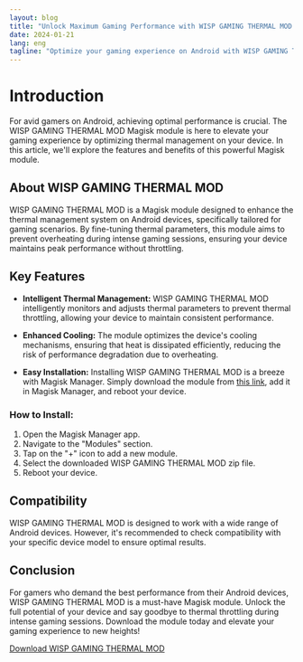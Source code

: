 ```yaml
---
layout: blog
title: "Unlock Maximum Gaming Performance with WISP GAMING THERMAL MOD Magisk Module"
date: 2024-01-21
lang: eng
tagline: "Optimize your gaming experience on Android with WISP GAMING THERMAL MOD!"
---
```


# Introduction

For avid gamers on Android, achieving optimal performance is crucial. The WISP GAMING THERMAL MOD Magisk module is here to elevate your gaming experience by optimizing thermal management on your device. In this article, we'll explore the features and benefits of this powerful Magisk module.

## About WISP GAMING THERMAL MOD

WISP GAMING THERMAL MOD is a Magisk module designed to enhance the thermal management system on Android devices, specifically tailored for gaming scenarios. By fine-tuning thermal parameters, this module aims to prevent overheating during intense gaming sessions, ensuring your device maintains peak performance without throttling.

## Key Features

- **Intelligent Thermal Management:** WISP GAMING THERMAL MOD intelligently monitors and adjusts thermal parameters to prevent thermal throttling, allowing your device to maintain consistent performance.

- **Enhanced Cooling:** The module optimizes the device's cooling mechanisms, ensuring that heat is dissipated efficiently, reducing the risk of performance degradation due to overheating.

- **Easy Installation:** Installing WISP GAMING THERMAL MOD is a breeze with Magisk Manager. Simply download the module from [this link](https://shrinke.me/WispThermal), add it in Magisk Manager, and reboot your device.

### How to Install:

1. Open the Magisk Manager app.
2. Navigate to the "Modules" section.
3. Tap on the "+" icon to add a new module.
4. Select the downloaded WISP GAMING THERMAL MOD zip file.
5. Reboot your device.

## Compatibility

WISP GAMING THERMAL MOD is designed to work with a wide range of Android devices. However, it's recommended to check compatibility with your specific device model to ensure optimal results.

## Conclusion

For gamers who demand the best performance from their Android devices, WISP GAMING THERMAL MOD is a must-have Magisk module. Unlock the full potential of your device and say goodbye to thermal throttling during intense gaming sessions. Download the module today and elevate your gaming experience to new heights!

[Download WISP GAMING THERMAL MOD](https://shrinke.me/WispThermal)
